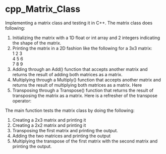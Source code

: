 # cpp_Matrix_Class

Implementing a matrix class and testing it in C++. The matrix class
does following:

1. Initializing the matrix with a 1D float or int array and 2 integers
indicating the shape of the matrix.
2. Printing the matrix in a 2D fashion like the following for a 3x3 matrix:  
1 2 3  
4 5 6  
7 8 9  
3. Adding through an Add() function that accepts another matrix and
returns the result of adding both matrices as a matrix.
4. Multiplying through a Multiply() function that accepts another matrix
and returns the result of multiplying both matrices as a matrix. Here
5. Transposing through a Transpose() function that returns the result of
transposing the matrix as a matrix. Here is a refresher of the
transpose operator:


The main function tests the matrix class by doing the following:


1. Creating a 2x3 matrix and printing it
2. Creating a 2x2 matrix and printing it
3. Transposing the first matrix and printing the output.
4. Adding the two matrices and printing the output
5. Multiplying the transpose of the first matrix with the second matrix
and printing the output.
